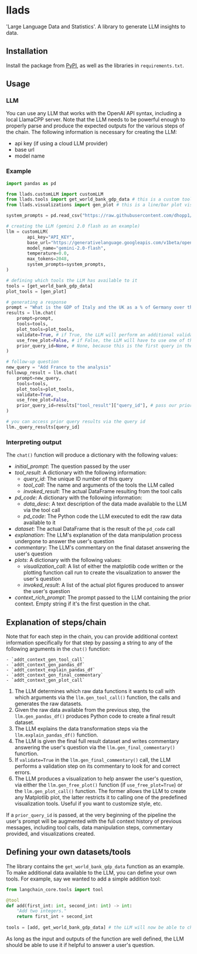 # llads
'Large Language Data and Statistics'. A library to generate LLM insights to data.

## Installation
Install the package from [PyPI](https://pypi.org/project/llads/), as well as the libraries in `requirements.txt`.

## Usage
### LLM
You can use any LLM that works with the OpenAI API syntax, including a local LlamaCPP server. Note that the LLM needs to be powerful enough to properly parse and produce the expected outputs for the various steps of the chain. The following information is necessary for creating the LLM:

- api key (if using a cloud LLM provider)
- base url
- model name

### Example
```py
import pandas as pd

from llads.customLLM import customLLM
from llads.tools import get_world_bank_gdp_data # this is a custom tool included as an example. You can define and pass your own tools
from llads.visualizations import gen_plot # this is a line/bar plot visualization tool included as an example. You can define and pass your own visualization tools

system_prompts = pd.read_csv("https://raw.githubusercontent.com/dhopp1/llads/refs/heads/main/system_prompts.csv") # a good default is included in the repo, but you can edit to your own needs

# creating the LLM (gemini 2.0 flash as an example)
llm = customLLM(
        api_key="API_KEY",
        base_url="https://generativelanguage.googleapis.com/v1beta/openai",
        model_name="gemini-2.0-flash",
        temperature=0.0,
        max_tokens=2048,
        system_prompts=system_prompts,
)

# defining which tools the LLM has available to it
tools = [get_world_bank_gdp_data]
plot_tools = [gen_plot]

# generating a response
prompt = "What is the GDP of Italy and the UK as a % of Germany over the last 5 years?" # the user's initial question
results = llm.chat(
	prompt=prompt, 
	tools=tools, 
	plot_tools=plot_tools, 
	validate=True, # if True, the LLM will perform an additional validation step on its commentary
	use_free_plot=False, # if False, the LLM will have to use one of the plot_tools, if True, it will be free to make its own matplotlib plot
	prior_query_id=None, # None, because this is the first query in the chat history
)

# follow-up question
new_query = "Add France to the analysis"
followup_result = llm.chat(
	prompt=new_query, 
	tools=tools, 
	plot_tools=plot_tools, 
	validate=True,
	use_free_plot=False,
	prior_query_id=results["tool_result"]["query_id"], # pass our prior query id to make message history available
)

# you can access prior query results via the query id
llm._query_results[query_id]
```

### Interpreting output
The `chat()` function will produce a dictionary with the following values:

- _initial\_prompt_: The question passed by the user
- _tool\_result_: A dictionary with the following information:
	- _query\_id_: The unique ID number of this query
	- _tool\_call_: The name and arguments of the tools the LLM called
	- _invoked\_result_: The actual DataFrame resulting from the tool calls
- _pd\_code_: A dictionary with the following information:
	- _data\_desc_: A text description of the data made available to the LLM via the tool call
	- _pd\_code_: The Python code the LLM executed to edit the raw data available to it
- _dataset_: The actual DataFrame that is the result of the `pd_code` call
- _explanation_: The LLM's explanation of the data manipulation process undergone to answer the user's question
- _commentary_: The LLM's commentary on the final dataset answering the user's question
- _plots_: A dictionary with the following values:
	- _visualization\_call_: A list of either the matplotlib code written or the plotting function call run to create the visualization to answer the user's question
	- _invoked\_result_: A list of the actual plot figures produced to answer the user's question
- _context\_rich\_prompt_: The prompt passed to the LLM containing the prior context. Empty string if it's the first question in the chat.

## Explanation of steps/chain
Note that for each step in the chain, you can provide additional context information specifically for that step by passing a string to any of the following arguments in the `chat()` function:

	- `addt_context_gen_tool_call`
	- `addt_context_gen_pandas_df`
	- `addt_context_explain_pandas_df`
	- `addt_context_gen_final_commentary`
	- `addt_context_gen_plot_call`

1. The LLM determines which raw data functions it wants to call with which arguments via the  `llm.gen_tool_call()` function, the calls and generates the raw datasets. 
2. Given the raw data available from the previous step, the `llm.gen_pandas_df()` produces Python code to create a final result dataset.
3. The LLM explains the data transformation steps via the `llm.explain_pandas_df()` function.
4. The LLM is given the final full result dataset and writes commentary answering the user's question via the `llm.gen_final_commentary()` funcrtion.
5. If `validate=True` in the `llm.gen_final_commentary()` call, the LLM performs a validation step on its commentary to look for and correct errors.
6. The LLM produces a visualization to help answer the user's question, via either the `llm.gen_free_plot()` function (if `use_free_plot=True`) or the `llm.gen_plot_call()` function. The former allows the LLM to create any Matplotlib plot, the latter restricts it to calling one of the predefined visualization tools. Useful if you want to customize style, etc.

If a `prior_query_id` is passed, at the very beginning of the pipeline the user's prompt will be augmented with the full context history of previous messages, including tool calls, data manipulation steps, commentary provided, and visualizations created.

## Defining your own datasets/tools
The library contains the `get_world_bank_gdp_data` function as an example. To make additional data available to the LLM, you can define your own tools. For example, say we wanted to add a simple addition tool:

```py
from langchain_core.tools import tool

@tool
def add(first_int: int, second_int: int) -> int:
    "Add two integers."
    return first_int + second_int
    
tools = [add, get_world_bank_gdp_data] # the LLM will now be able to choose either the addition tool, or the World Bank GDP tool.
```

As long as the input and outputs of the function are well defined, the LLM should be able to use it if helpful to answer a user's question.